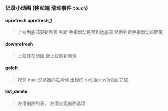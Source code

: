 ### 记录小动画 (移动端 滑动事件 `touch`)
#### uprefresh  uprefresh_1

> 上拉到底部更新列表
> 判断 手指滑动是否到达底部
> 然后判断手指滑动的距离

#### downrefresh

> 上拉还在动画
> 跟上拉刷新同理

#### goleft
> 模仿 mac 浏览器向右滑动 出现的 小动画 css3动画 完成

#### list_delete
> 左滑删除列表， 左滑出现删除选项